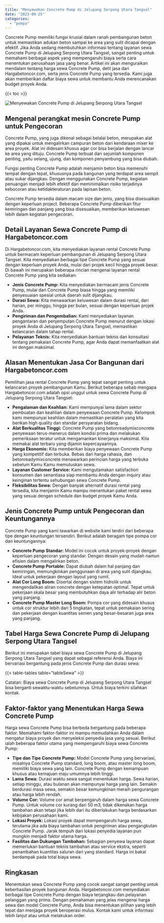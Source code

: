 ```yaml
---
title: "Menyewakan Concrete Pump di Jelupang Serpong Utara Tangsel"
date: "2023-09-25"
categories: 
  - "pompa"
---
```




Concrete Pump memiliki fungsi krusial dalam ranah pembangunan beton untuk memastikan adukan beton sampai ke area yang sulit dicapai dengan efektif. Jika Anda sedang membutuhkan informasi tentang layanan sewa Concrete Pump di Jelupang Serpong Utara Tangsel, sangat penting untuk memahami berbagai aspek yang mempengaruhi biaya serta cara menentukan perusahaan jasa yang benar. Artikel ini akan menguraikan mendalam tentang harga sewa Concrete Pump, detil jasa dari Hargabetoncor.com, serta jenis Concrete Pump yang tersedia. Kami juga akan memberikan daftar biaya sewa untuk membantu Anda merencanakan budget proyek Anda.

{{< toc >}}

![Menyewakan Concrete Pump di Jelupang Serpong Utara Tangsel](https://hargareadymixid.github.io/pompa/concrete-pump%20(8).png)

## Mengenal perangkat mesin Concrete Pump untuk Pengecoran

Concrete Pump, yang juga dikenal sebagai belalai beton, merupakan alat yang dipakai untuk mengalirkan campuran beton dari kendaraan mixer ke area proyek. Alat ini didesain khusus agar cor bisa berjalan dengan lancar ke area yang dituju. Concrete Pump terbuat dari sejumlah komponen penting, yaitu selang, ujung, dan komponen penyambung yang bisa diubah.

Fungsi penting Concrete Pump adalah menjamin beton bisa memenuhi tempat dengan tepat, khususnya pada bangunan yang terdapat area sempit atau sukar dijangkau. Dengan menggunakan Concrete Pump, kegiatan penuangan menjadi lebih efektif dan meminimalkan risiko terjadinya kebocoran atau ketidakteraturan pada lapisan beton.

Concrete Pump tersedia dalam macam size dan jenis, yang bisa disesuaikan dengan keperluan project. Beberapa Concrete Pump diberikan fitur kemiringan dan panjang yang bisa disesuaikan, memberikan keluwesan lebih dalam kegiatan pengecoran.

## Detail Layanan Sewa Concrete Pump di Hargabetoncor.com

Di Hargabetoncor.com, kita menyediakan layanan rental Concrete Pump untuk bermacam keperluan pembangunan di Jelupang Serpong Utara Tangsel. Kita menyediakan berbagai tipe Concrete Pump yang sesuai dengan keperluan proyek Anda, mulai dari projek kecil hingga proyek besar. Di bawah ini merupakan beberapa rincian mengenai layanan rental Concrete Pump yang kita sediakan:

- **Jenis Concrete Pump:** Kita menyediakan bermacam jenis Concrete Pump, mulai dari Concrete Pump biasa hingga yang memiliki penyesuaian spesial untuk daerah sulit dijangkau.
- **Durasi Sewa:** Kita menawarkan keluwesan dalam durasi rental, dari harian, per minggu, hingga per bulan, sesuai dengan keperluan projek Anda.
- **Pengiriman dan Pengembalian:** Kami menyediakan layanan pengantaran dan penjemputan Concrete Pump menurut dengan lokasi proyek Anda di Jelupang Serpong Utara Tangsel, memastikan kelancaran dalam tahap rental.
- **Pelayanan Teknis:** Kita menyediakan bantuan teknis dan konsultasi tentang pemakaian Concrete Pump, agar Anda dapat memanfaatkan alat ini dengan maksimal.

## Alasan Menentukan Jasa Cor Bangunan dari Hargabetoncor.com

Pemilihan jasa rental Concrete Pump yang tepat sangat penting untuk kelancaran proyek pembangunan Kamu. Berikut beberapa sebab mengapa Hargabetoncor.com adalah opsi unggul untuk sewa Concrete Pump di Jelupang Serpong Utara Tangsel:

- **Pengalaman dan Keahlian:** Kami mempunyai lama dalam sektor pembuatan dan keahlian dalam penyewaan Concrete Pump. Kelompok kami mempunyai keahlian dalam memastikan peralatan yang kita berikan high quality dan standar persyaratan bidang.
- **Alat Berkualitas Tinggi:** Concrete Pump yang betonreadymixconcrete penyewaan terus-menerus dalam kondisi prima dan melakukan pemeriksaan teratur untuk mengamankan kinerjanya maksimal. Kita memakai alat terbaru yang dijamin kepercayaannya.
- **Harga Ekonomis:** Kita memberikan biaya penyewaan Concrete Pump yang kompetitif dan terbuka. Bebas dari harga rahasia, dan betonreadymixconcrete menawarkan perincian harga yang terbuka sebelum Kamu Kamu memutuskan sewa.
- **Layanan Customer Service:** Kami mengutamakan satisfaction konsumen dan senantiasa siap membantu Anda dengan inquiry atau keinginan tertentu sehubungan sewa Concrete Pump.
- **Fleksibilitas Sewa:** Dengan banyak alternatif durasi rental yang tersedia, kita menjamin Kamu mampu menentukan paket rental sewa yang sesuai dengan schedule dan budget proyek Kamu Anda.

## Jenis Concrete Pump untuk Pengecoran dan Keuntungannya

Concrete Pump yang kami tawarkan di website kami terdiri dari beberapa tipe dengan keuntungan tersendiri. Berikut adalah beragam tipe pompa cor dan keuntungannya:

- **Concrete Pump Standar:** Model ini cocok untuk proyek-proyek dengan keperluan pengecoran yang standar. Dengan desain yang mudah namun efisien dalam mengalirkan beton.
- **Concrete Pump Portable:** Dapat diubah dalam hal panjang dan kemiringan, memungkinkan penggunaan di area yang sulit dijangkau. Ideal untuk pekerjaan dengan layout yang rumit.
- **Alat Cor Long Boom:** Disertai dengan sistem hidrolik untuk mengendalikan aliran concrete dengan ketepatan optimal. Tepat untuk pekerjaan skala besar yang membutuhkan daya alir terhadap alir beton yang panjang.
- **Concrete Pump Master Long Boom:** Pompa cor yang didesain khusus untuk cor struktur lebih dari 5 tingkatan, tepat untuk pemakaian sering dan pekerjaan dengan kuantitas semen yang besar-besaran juga area yang panjang.

## Tabel Harga Sewa Concrete Pump di Jelupang Serpong Utara Tangsel

Berikut ini merupakan tabel biaya sewa Concrete Pump di Jelupang Serpong Utara Tangsel yang dapat sebagai referensi Anda. Biaya ini bervariasi bergantung pada jenis Concrete Pump dan durasi sewa:

{{< table-tables table="tableSewa" >}}

Catatan: Biaya sewa Concrete Pump di Jelupang Serpong Utara Tangsel bisa berganti sewaktu-waktu sebelumnya. Untuk biaya terkini silahkan kontak.

## Faktor-faktor yang Menentukan Harga Sewa Concrete Pump

Harga sewa Concrete Pump bisa berbeda bergantung pada beberapa faktor. Memahami faktor-faktor ini mampu memudahkan Anda dalam mengatur biaya proyek dan menyeleksi penyedia jasa yang sesuai. Berikut ialah beberapa faktor utama yang mempengaruhi biaya sewa Concrete Pump:

- **Tipe dan Tipe Concrete Pump:** Model Concrete Pump yang bervariasi, misalnya Concrete Pump standard, long boom, atau master long boom, memiliki biaya sewa yang lain. Concrete Pump dengan kemampuan khusus atau kemajuan maju umumnya lebih tinggi.
- **Lama Sewa:** Durasi waktu sewa sangat menentukan harga. Sewa harian, setiap minggu, atau bulanan akan mempunyai harga yang lain. Semakin berdurasi masa sewa, semakin besar kemungkinan meraih pengurangan atau harga lebih rendah.
- **Volume Cor:** Volume cor amat berpengaruh dalam harga sewa Concrete Pump. Untuk volume cor kurang dari 50 m3, tidak dikenakan harga tambahan akan tetapi jika lebih dari itu diberlakukan harga berdasarkan kebijakan perusahaan kami.
- **Lokasi Proyek:** Lokasi proyek dapat mempengaruhi harga sewa, terutama jika ada biaya tambahan untuk pengiriman atau pengangkutan Concrete Pump. Jarak tempuh dari lokasi penyedia layanan pun mungkin menjadi faktor utama harga.
- **Fasilitas dan Dukungan Tambahan:** Sebagian penyewa layanan dapat memerlukan bantuan teknis tambahan atau service ekstra, seperti penambahan kuantitas saluran dari yang standard. Harga ini bakal berdampak pada total biaya sewa.

## Ringkasan

Menentukan sewa Concrete Pump yang cocok sangat sangat penting untuk keberhasilan proyek bangunan Anda. Hargabetoncor.com menyediakan berbagai tipe Concrete Pump dengan biaya terjangkau dan pelayanan pelanggan yang prima. Dengan pemahaman yang jelas mengenai harga sewa dan model Concrete Pump, Anda bisa menentukan pilihan yang lebih tepat dan menjaga proyek beroperasi mulus. Kontak kami untuk informasi lebih lanjut atau untuk melakukan order.
